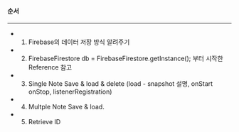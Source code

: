 #### 순서
<hr/>

- 1. Firebase의 데이터 저장 방식 알려주기 <br/>
- 2. FirebaseFirestore db = FirebaseFirestore.getInstance(); 부터 시작한 Reference 참고<br/>
- 3. Single Note Save & load & delete (load - snapshot 설명, onStart onStop, listenerRegistration)<br/>
- 4. Multple Note Save & load.<br/>
- 5. Retrieve ID<br/>